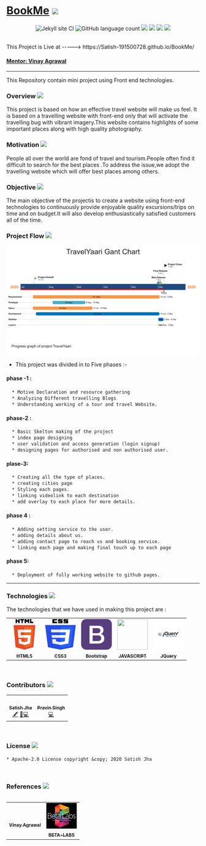 # [BookMe](https://Satish-191500728.github.io/BookMe/)  <img src ="https://www.flaticon.com/svg/static/icons/svg/744/744502.svg" width="50px">

<center>
  
![Jekyll site CI](https://github.com/Satish-191500728/BookMe/workflows/Jekyll%20site%20CI/badge.svg)
![GitHub language count](https://img.shields.io/github/languages/count/Satish-191500728/BookMe)
![](https://img.shields.io/github/repo-size/Satish-191500728/BookMe)
![](https://img.shields.io/tokei/lines/github/Satish-191500728/BookMe)
![](https://img.shields.io/github/issues-pr-closed/Satish-191500728/BookMe)
![](https://img.shields.io/github/license/Satish-191500728/BookMe)

</center>

<br>
This Project is Live at -----> https://Satish-191500728.github.io/BookMe/

#### [Mentor: Vinay Agrawal](https://github.com/vinayagrawal40)

<hr>

This Repository contain mini project using Front end technologies.

### Overview  <img src ="https://www.flaticon.com/svg/static/icons/svg/2328/2328966.svg" width="25px">
  
   This project is based on how an effective travel website will make us feel. It is based on a  travelling  website  with  front-end only  that  will  activate  the travelling bug with  vibrant  imagery.This  website  contains highlights  of  some  important  places  along with  high  quality photography.
  
### Motivation  <img src ="https://www.flaticon.com/svg/static/icons/svg/1083/1083498.svg" width="25px">
 
 People all over the world are fond of travel and tourism.People often find it difficult to search for the best places .To address the issue,we adopt the travelling website which will offer best places among others.
 
### Objective <img src ="https://www.flaticon.com/svg/static/icons/svg/2620/2620445.svg" width="25px">
  
  
  The main objective of the projectis to create a website using  front-end  technologies to  continuously  provide enjoyable quality excursions/trips on time and on budget.It will also develop enthusiastically satisfied customers all of the time. 
  
  
### Project Flow <img src ="https://www.flaticon.com/svg/static/icons/svg/648/648917.svg" width="25px">
  
  ![](https://github.com/Satish-191500728/BookMe/blob/master/BookMe%20development%20%20Flow.png)
  
  - This project was divided in to Five phases :-
  
#### phase -1 : 
  
      * Motive Declaration and resource gathering
      * Analyzing Different travelling Blogs
      * Understanding working of a tour and travel Website.

#### phase-2 :

      * Basic Skelton making of the project
      * index page designing
      * user validation and access generation (login signup)
      * designing pages for authorised and non authorised user.

#### plase-3:

      * Creating all the type of places.
      * creating cities page
      * Styling each pages.
      * linking videolink to each destination
      * add overlay to each place for more details.

#### phase 4 :

      * Adding setting service to the user.
      * adding details about us.
      * adding contact page to reach us and booking service.
      * linking each page and making final touch up to each page

#### phase 5:

      * Deployment of fully working website to github pages.
 
 
 <hr>
 
 
### Technologies  <img src ="https://www.flaticon.com/svg/static/icons/svg/3662/3662817.svg" width="25px">
  
The technologies that we have used in making this project are :
  
   <table>
  <tr>
    <td align="center">
  <a href="https://en.wikipedia.org/wiki/HTML"><img src="resources/html.jpg" width="80px;" height="80px;"  alt=""/><br /><sub><b>HTML5</b></sub></a></td>
   <td align="center">
  <a href="https://en.wikipedia.org/wiki/Cascading_Style_Sheets"><img src="resources/css.jpg" width="80px;" height="80px;"  alt=""/><br /><sub><b>CSS3</b></sub></a></td>
    <td align="center">
  <a href="https://en.wikipedia.org/wiki/Bootstrap_(front-end_framework)"><img src="resources/boot.jpg" width="80px;" height="80px;"  alt=""/><br /><sub><b>Bootstrap</b></sub></a></td>
   <td align="center">
  <a href="https://en.wikipedia.org/wiki/JavaScript"><img src="https://seeklogo.com/images/J/javascript-logo-E967E87D74-seeklogo.com.png" width="80px;" height="80px;"  alt=""/><br /><sub><b>JAVASCRIPT</b></sub></a></td>
    <td align="center">
  <a href="https://jquery.com/"><img src="https://raw.githubusercontent.com/github/explore/80688e429a7d4ef2fca1e82350fe8e3517d3494d/topics/jquery/jquery.png" width="80px;" height="80px;"  alt=""/><br /><sub><b>JQuery</b></sub></a></td>
 </tr>
 </table>
 
 
  <br>
  
  
### Contributors <img src ="https://www.flaticon.com/svg/static/icons/svg/2917/2917641.svg" width="25px">
  
  
  <table>
  <tr>
    <td align="center"><a href="https://github.com/Satish-191500728"><img src="https://avatars.githubusercontent.com/u/75065380?s=400&v=4" width="100px;" alt=""/><br /><sub><b>Satish Jha</b></sub></a><br /><a href="#" title="Content">🖋</a> <a href="https://github.com/Satish-191500728/BookMe/commits?author=Satish-191500728" title="Documentation">📖</a><a href="https://github.com/Satish-191500728/BookMe/commits?author=Satish-191500728" title="Code">💻</a></td>
   <td align="center"><a href="https://github.com/pravinvns789"><img src="https://avatars.githubusercontent.com/u/67820579?v=4" width="100px;" alt=""/><br /><sub><b>Pravin Singh</b></sub></a><br /><a href="https://github.com/Satish-191500728/BookMe/commits?author=satyamjha1710" title="Code">💻</a></td>
   <tr>
    <table>
     
   
  <br>
  
### License    <img src ="https://www.flaticon.com/svg/static/icons/svg/3076/3076368.svg" width="20px">
  
    * Apache-2.0 License copyright &copy; 2020 Satish Jha
  
  <br>
  
      
### References   <img src ="https://www.flaticon.com/svg/static/icons/svg/2806/2806879.svg" width="20px">
  
  <table>
  <tr>
    <td align="center">
  <a href="https://github.com/vinayagrawal40"><img src="https://avatars2.githubusercontent.com/u/29678994?s=460&v=4" width="80px;" alt=""/><br /><sub><b>Vinay Agrawal</b></sub></a></td>
   <td align="center">
  <a href="https://www.beta-labs.in/"><img src="resources/beta-labs.jpg" width="80px;" alt=""/><br /><sub><b>BETA-LABS</b></sub></a></td>
 </tr>
 </table>
  
  
